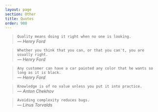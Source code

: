 ```yaml
---
layout: page
section: Other
title: Quotes
order: 900
---
```


> `Quality means doing it right when no one is looking.` \
> — _Henry Ford_

> `Whether you think that you can, or that you can't, you are usually right.` \
> — _Henry Ford_

> `Any customer can have a car painted any color that he wants so long as it is black.` \
> — _Henry Ford_

> `Knowledge is of no value unless you put it into practice.` \
> — _Anton Chekhov_

> `Avoiding complexity reduces bugs.` \
> — _Linus Torvalds_
